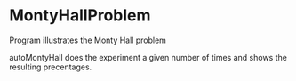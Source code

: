 # MontyHallProblem
Program illustrates the Monty Hall problem

autoMontyHall does the experiment a given number of times and shows the resulting precentages.
